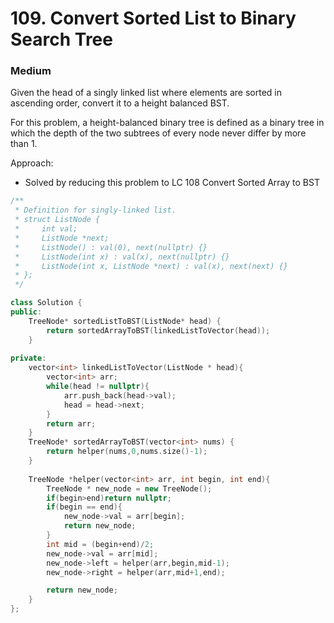 # 109. Convert Sorted List to Binary Search Tree
### Medium

Given the head of a singly linked list where elements are sorted in ascending order, convert it to a height balanced BST.

For this problem, a height-balanced binary tree is defined as a binary tree in which the depth of the two subtrees of every node never differ by more than 1.

Approach:
* Solved by reducing this problem to LC 108 Convert Sorted Array to BST
```cpp
/**
 * Definition for singly-linked list.
 * struct ListNode {
 *     int val;
 *     ListNode *next;
 *     ListNode() : val(0), next(nullptr) {}
 *     ListNode(int x) : val(x), next(nullptr) {}
 *     ListNode(int x, ListNode *next) : val(x), next(next) {}
 * };
 */

class Solution {
public:
    TreeNode* sortedListToBST(ListNode* head) {
        return sortedArrayToBST(linkedListToVector(head));
    }
       
private:
    vector<int> linkedListToVector(ListNode * head){
        vector<int> arr;
        while(head != nullptr){
            arr.push_back(head->val);
            head = head->next;
        }
        return arr;
    }
    TreeNode* sortedArrayToBST(vector<int> nums) {
        return helper(nums,0,nums.size()-1);
    }
    
    TreeNode *helper(vector<int> arr, int begin, int end){
        TreeNode * new_node = new TreeNode();
        if(begin>end)return nullptr;
        if(begin == end){
            new_node->val = arr[begin];
            return new_node;
        }
        int mid = (begin+end)/2;
        new_node->val = arr[mid];
        new_node->left = helper(arr,begin,mid-1);
        new_node->right = helper(arr,mid+1,end);

        return new_node;
    }
};
```